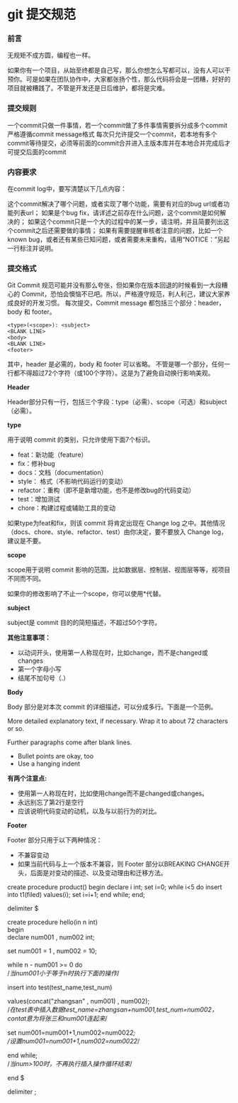 # git 提交规范

### **前言**

无规矩不成方圆，编程也一样。

如果你有一个项目，从始至终都是自己写，那么你想怎么写都可以，没有人可以干预你。可是如果在团队协作中，大家都张扬个性，那么代码将会是一团糟，好好的项目就被糟践了。不管是开发还是日后维护，都将是灾难。

### **提交规则**

一个commit只做一件事情，若一个commit做了多件事情需要拆分成多个commit
严格遵循commit message格式
每次只允许提交一个commit，若本地有多个commit等待提交，必须等前面的commit合并进入主版本库并在本地合并完成后才可提交后面的commit

### **内容要求**

在commit log中，要写清楚以下几点内容：

这个commit解决了哪个问题，或者实现了哪个功能，需要有对应的bug url或者功能列表url；
如果是个bug fix，请详述之前存在什么问题，这个commit是如何解决的；
如果这个commit只是一个大的过程中的某一步，请注明，并且简要列出这个commit之后还需要做的事情；
如果有需要提醒审核者注意的问题，比如一个known bug，或者还有某些已知问题，或者需要未来重构，请用“NOTICE：”另起一行标注并说明。

### **提交格式**

Git Commit 规范可能并没有那么夸张，但如果你在版本回退的时候看到一大段糟心的 Commit，恐怕会懊恼不已吧。所以，严格遵守规范，利人利己，建议大家养成良好的开发习惯。
每次提交，Commit message 都包括三个部分：header，body 和 footer。

```
<type>(<scope>): <subject>
<BLANK LINE>
<body>
<BLANK LINE>
<footer>
```

其中，header 是必需的，body 和 footer 可以省略。
不管是哪一个部分，任何一行都不得超过72个字符（或100个字符）。这是为了避免自动换行影响美观。

**Header**

Header部分只有一行，包括三个字段：type（必需）、scope（可选）和subject（必需）。

**type**

用于说明 commit 的类别，只允许使用下面7个标识。

* feat：新功能（feature）
* fix：修补bug
* docs：文档（documentation）
* style： 格式（不影响代码运行的变动）
* refactor：重构（即不是新增功能，也不是修改bug的代码变动）
* test：增加测试
* chore：构建过程或辅助工具的变动

如果type为feat和fix，则该 commit 将肯定出现在 Change log 之中。其他情况（docs、chore、style、refactor、test）由你决定，要不要放入 Change log，建议是不要。

**scope**

scope用于说明 commit 影响的范围，比如数据层、控制层、视图层等等，视项目不同而不同。

如果你的修改影响了不止一个scope，你可以使用*代替。

**subject**

subject是 commit 目的的简短描述，不超过50个字符。

**其他注意事项：**

* 以动词开头，使用第一人称现在时，比如change，而不是changed或changes
* 第一个字母小写
* 结尾不加句号（.）

**Body**

Body 部分是对本次 commit 的详细描述，可以分成多行。下面是一个范例。

More detailed explanatory text, if necessary.  Wrap it to 
about 72 characters or so. 

Further paragraphs come after blank lines.

- Bullet points are okay, too
- Use a hanging indent

**有两个注意点:**

* 使用第一人称现在时，比如使用change而不是changed或changes。
* 永远别忘了第2行是空行
* 应该说明代码变动的动机，以及与以前行为的对比。

**Footer**

Footer 部分只用于以下两种情况：

* 不兼容变动
* 如果当前代码与上一个版本不兼容，则 Footer 部分以BREAKING CHANGE开头，后面是对变动的描述、以及变动理由和迁移方法。


create procedure product()
begin
 declare i int;
 set i=0;
 while i<5 do
  insert into t1(filed) values(i);
  set i=i+1;
 end while;
end;


delimiter $                                                           

create procedure hello(in n int)                               
begin                                                                 
declare num001 , num002 int;                                

set num001 = 1 , num002 = 10;                             

while n - num001 >= 0 do                                     
/*当num001小于等于n时执行下面的操作*/

insert into test(test_name,test_num)

values(concat("zhangsan" , num001) , num002);        
/*在test表中插入数据test_name=zhangsan+num001,test_num=num002，contat意为将张三和num001连起来*/

set num001=num001+1,num002=num002*2;             
/*设置num001=num001+1,num002=num002*2*/

end while;                                                          
/*当num>100时，不再执行插入操作循环结束*/

end $                                                                

delimiter ;  
